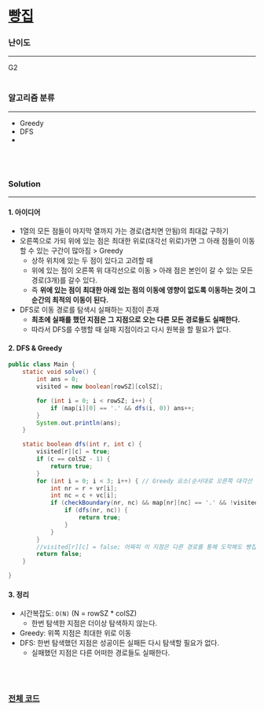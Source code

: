 # [빵집](https://www.acmicpc.net/problem/3109)

### 난이도

***
G2
<br><br>

### 알고리즘 분류

***

* Greedy
* DFS
*

<br><br>

### Solution

***

#### 1. 아이디어

* 1열의 모든 점들이 마지막 열까지 가는 경로(겹치면 안됨)의 최대값 구하기
* 오른쪽으로 가되 위에 있는 점은 최대한 위로(대각선 위로)가면 그 아래 점들이 이동할 수 있는 구간이 많아짐 > Greedy
    * 상하 위치에 있는 두 점이 있다고 고려할 때
    * 위에 있는 점이 오른쪽 위 대각선으로 이동 > 아래 점은 본인이 갈 수 있는 모든 경로(3개)를 갈수 있다.
    * 즉 **위에 있는 점이 최대한 아래 있는 점의 이동에 영향이 없도록 이동하는 것이 그 순간의 최적의 이동이 된다.**
* DFS로 이동 경로를 탐색시 실패하는 지점이 존재
    * **최초에 실패를 했던 지점은 그 지점으로 오는 다른 모든 경로들도 실패한다.**
    * 따라서 DFS를 수행할 때 실패 지점이라고 다시 원복을 할 필요가 없다.

#### 2. DFS & Greedy

```java
public class Main {
    static void solve() {
        int ans = 0;
        visited = new boolean[rowSZ][colSZ];

        for (int i = 0; i < rowSZ; i++) {
            if (map[i][0] == '.' && dfs(i, 0)) ans++;
        }
        System.out.println(ans);
    }

    static boolean dfs(int r, int c) {
        visited[r][c] = true;
        if (c == colSZ - 1) {
            return true;
        }
        for (int i = 0; i < 3; i++) { // Greedy 요소(순서대로 오른쪽 대각선 위, 오른쪽, 오른쪽 대각선 아래)
            int nr = r + vr[i];
            int nc = c + vc[i];
            if (checkBoundary(nr, nc) && map[nr][nc] == '.' && !visited[nr][nc]) {
                if (dfs(nr, nc)) {
                    return true;
                }
            }
        }
        //visited[r][c] = false; 어짜피 이 지점은 다른 경로를 통해 도작해도 빵집에 다다를 수 없다.
        return false;
    }

}
```

#### 3. 정리

* 시간복잡도: `O(N)` (N = rowSZ * colSZ)
    * 한번 탐색한 지점은 더이상 탐색하지 않는다.
* Greedy: 위쪽 지점은 최대한 위로 이동
* DFS: 한번 탐색했던 지점은 성공이든 실패든 다시 탐색할 필요가 없다.
    * 실패했던 지점은 다른 어떠한 경로들도 실패한다.

<br><br>

### [전체 코드](https://github.com/Jungmin-Seo0527/CodingTest/blob/main/src/greedy/BOJ3109_빵집.java)

